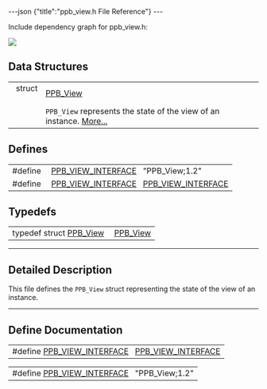 ---json {"title":"ppb_view.h File Reference"} ---

Include dependency graph for ppb_view.h:

![](/docs/native-client/pepper_beta/c/ppb__view_8h__incl.png)

## Data Structures

<table><tbody><tr class="odd"><td style="text-align: right;">struct  </td><td><a href="/docs/native-client/pepper_beta/c/struct_p_p_b___view__1__2/" class="el">PPB_View</a></td></tr><tr class="even"><td style="text-align: right;"> </td><td><code>PPB_View</code> represents the state of the view of an instance. <a href="/docs/native-client/pepper_beta/c/struct_p_p_b___view__1__2#details">More...</a><br />
</td></tr></tbody></table>

## Defines

<table><tbody><tr class="odd"><td style="text-align: right;">#define </td><td><a href="/docs/native-client/pepper_beta/c/ppb__view_8h#a5cdcf0cc190c3ad8c47904939c519a85" class="el">PPB_VIEW_INTERFACE</a>   "PPB_View;1.2"</td></tr><tr class="even"><td style="text-align: right;">#define </td><td><a href="/docs/native-client/pepper_beta/c/ppb__view_8h#a3597f47b815dffc7e9cf250a107e7d3e" class="el">PPB_VIEW_INTERFACE</a>   <a href="/docs/native-client/pepper_beta/c/ppb__view_8h#a5cdcf0cc190c3ad8c47904939c519a85" class="el">PPB_VIEW_INTERFACE</a></td></tr></tbody></table>

## Typedefs

<table><tbody><tr class="odd"><td style="text-align: right;">typedef struct <a href="/docs/native-client/pepper_beta/c/struct_p_p_b___view__1__2/" class="el">PPB_View</a> </td><td><a href="/docs/native-client/pepper_beta/c/group___interfaces#ga116e11e23c92c99094c9704d97636a67" class="el">PPB_View</a></td></tr></tbody></table>

---

<span id="details" class="anchor" style="margin: 0;"></span>

## Detailed Description

This file defines the `PPB_View` struct representing the state of the view of an instance.

---

## Define Documentation

<span id="a3597f47b815dffc7e9cf250a107e7d3e" class="anchor" style="margin: 0;"></span>

<table><tbody><tr class="odd"><td>#define <a href="/docs/native-client/pepper_beta/c/ppb__view_8h#a3597f47b815dffc7e9cf250a107e7d3e" class="el">PPB_VIEW_INTERFACE</a>   <a href="/docs/native-client/pepper_beta/c/ppb__view_8h#a5cdcf0cc190c3ad8c47904939c519a85" class="el">PPB_VIEW_INTERFACE</a></td></tr></tbody></table>

<span id="a5cdcf0cc190c3ad8c47904939c519a85" class="anchor" style="margin: 0;"></span>

<table><tbody><tr class="odd"><td>#define <a href="/docs/native-client/pepper_beta/c/ppb__view_8h#a5cdcf0cc190c3ad8c47904939c519a85" class="el">PPB_VIEW_INTERFACE</a>   "PPB_View;1.2"</td></tr></tbody></table>

